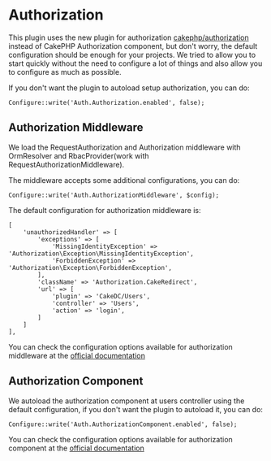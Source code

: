 Authorization
=============
This plugin uses the new plugin for authorization [cakephp/authorization](https://github.com/cakephp/authorization/)
instead of CakePHP Authorization component, but don't worry, the default configuration should be enough for your
projects. We tried to allow you to start quickly without the need to configure a lot of things and also
allow you to configure as much as possible.


If you don't want the plugin to autoload setup authorization, you can do:
```
Configure::write('Auth.Authorization.enabled', false);
```

Authorization Middleware
------------------------
We load the RequestAuthorization and Authorization middleware with OrmResolver and RbacProvider(work with RequestAuthorizationMiddleware).

The middleware accepts some additional configurations, you can do:
```
Configure::write('Auth.AuthorizationMiddleware', $config);
```

The default configuration for authorization middleware is:
```
[
    'unauthorizedHandler' => [
        'exceptions' => [
            'MissingIdentityException' => 'Authorization\Exception\MissingIdentityException',
            'ForbiddenException' => 'Authorization\Exception\ForbiddenException',
        ],
        'className' => 'Authorization.CakeRedirect',
        'url' => [
            'plugin' => 'CakeDC/Users',
            'controller' => 'Users',
            'action' => 'login',
        ]
    ]
],
```

You can check the configuration options available for authorization middleware at the 
[official documentation](https://github.com/cakephp/authorization/blob/master/docs/Middleware.md)


Authorization Component
-----------------------
We autoload the authorization component at users controller using the default configuration,
if you don't want the plugin to autoload it, you can do:
```
Configure::write('Auth.AuthorizationComponent.enabled', false);
``` 

You can check the configuration options available for authorization component at the 
[official documentation](https://github.com/cakephp/authorization/blob/master/docs/Component.md)
